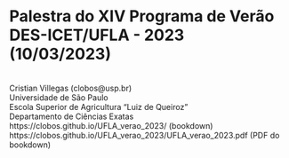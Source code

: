 <h1>Palestra do XIV Programa de Verão DES-ICET/UFLA - 2023 (10/03/2023)</h1> 

<br>
Cristian Villegas (clobos@usp.br)
<br>
Universidade de São Paulo
<br>
Escola Superior de Agricultura “Luiz de Queiroz”
<br>
Departamento de Ciências Exatas

<br>
https://clobos.github.io/UFLA_verao_2023/ (bookdown)
<br>
https://clobos.github.io/UFLA_verao_2023/UFLA_verao_2023.pdf (PDF do bookdown)


